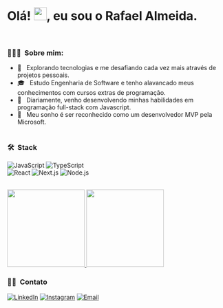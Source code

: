 
<h1 align="left">Olá! <img src="https://raw.githubusercontent.com/kaueMarques/kaueMarques/master/hi.gif" height="30px">, eu sou o Rafael Almeida.</h1>
<br>
<h3> 👨🏻‍💻 &nbsp;Sobre mim: </h3>

- 🤔 &nbsp; Explorando tecnologias e me desafiando cada vez mais através de projetos pessoais.
- 🎓 &nbsp; Estudo Engenharia de Software e tenho alavancado meus conhecimentos com cursos extras de programação.
- 🌱 &nbsp; Diariamente, venho desenvolvendo minhas habilidades em programação full-stack com Javascript.
- 💭 &nbsp; Meu sonho é ser reconhecido como um desenvolvedor MVP pela Microsoft.
  <br><br>
<h3> 🛠 &nbsp;Stack</h3>

![JavaScript](https://img.shields.io/badge/JavaScript-F7DF1E?style=for-the-badge&logo=javascript&logoColor=black)
![TypeScript](https://img.shields.io/badge/TypeScript-007ACC?style=for-the-badge&logo=typescript&logoColor=white)
<br>
![React](https://img.shields.io/badge/React-20232A?style=for-the-badge&logo=react&logoColor=61DAFB)
![Next.js](https://img.shields.io/badge/next.js-000000?style=for-the-badge&logo=nextdotjs&logoColor=white)
![Node.js](https://img.shields.io/badge/Node.js-43853D?style=for-the-badge&logo=node.js&logoColor=white)


<br/>
<a href="https://github.com/orafael-dev">
  <img height="180em" src="https://github-readme-stats.vercel.app/api?username=orafael-dev&theme=blueberry&show_icons=true&hide_border=true&count_private=true" />
  <img height="180em" src="https://github-readme-stats.vercel.app/api/top-langs/?username=orafael-dev&theme=blueberry&show_icons=true&hide_border=true&layout=compact" />
</a>

<br/>

<h3> 🤝🏻 &nbsp;Contato </h3>

<p>
<a href="https://www.linkedin.com/in/orafael-almeida/"><img alt="LinkedIn" src="https://img.shields.io/badge/LinkedIn-0077B5?style=for-the-badge&logo=linkedin&logoColor=white"></a>
<a href="https://www.instagram.com/orafa.almeida/"><img alt="Instagram" src="https://img.shields.io/badge/Instagram-E4405F?style=for-the-badge&logo=instagram&logoColor=white"></a>
<a href="mailto:almeidarp.dev@gmail.com"><img alt="Email" src="https://img.shields.io/badge/Gmail-D14836?style=for-the-badge&logo=gmail&logoColor=white"></a>
</p>


